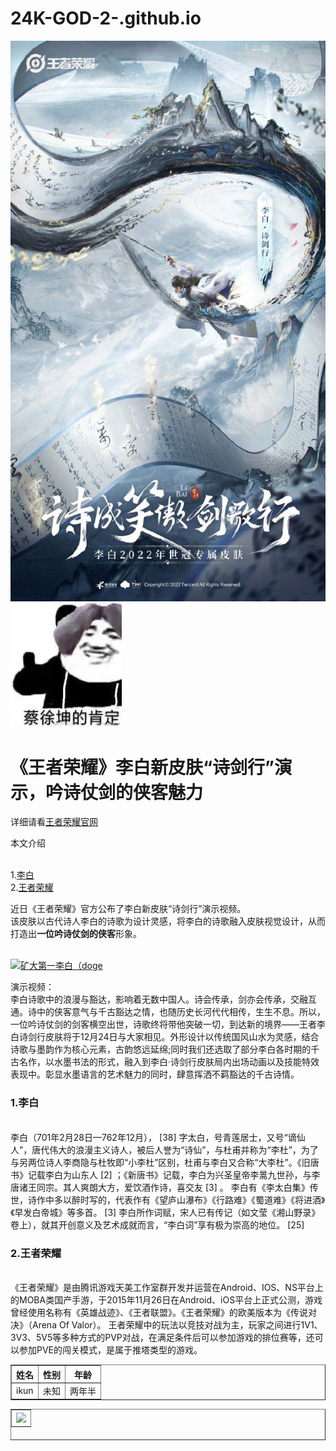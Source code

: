# 24K-GOD-2-.github.io
![1](https://github.com/24K-GOD/24K-GOD.github.io/blob/main/%E5%9B%BE%E5%83%8F%E4%BD%BF%E7%94%A81.jpg)
![2](https://github.com/24K-GOD/24K-GOD.github.io/blob/main/%E6%9D%90%E6%96%991.webp)
<!DOCTYPE html>
<html lang="zh-CN">
<head>
    <meta charset="UTF-8">
    <meta http-equiv="X-UA-Compatible" content="IE=edge">
    <meta name="viewport" content="width=device-width, initial-scale=1.0">
    <title>vscode第一个网页</title>
</head>
<body>
    <h1>《王者荣耀》李白新皮肤“诗剑行”演示，吟诗仗剑的侠客魅力</h1>

<p>详细请看<a href="http://www.qq.com" target="_blank">王者荣耀官网</a></p>
<p>本文介绍</p><br />
1.<a href="#introduction1">李白</a><br />
2.<a href="#introduction2">王者荣耀</a><br />

<p>近日《王者荣耀》官方公布了李白新皮肤“诗剑行”演示视频。<br />该皮肤以古代诗人李白的诗歌为设计灵感，将李白的诗歌融入皮肤视觉设计，从而打造出<strong>一位吟诗仗剑的侠客</strong>形象。
</p><br /><a href="http://www.cumt.edu.cn" target="_blank"><img src="图像使用1.jpg" title="矿大第一李白（doge"/></a><br />
<p>演示视频：<br />李白诗歌中的浪漫与豁达，影响着无数中国人。诗会传承，剑亦会传承，交融互通。诗中的侠客意气与千古豁达之情，也随历史长河代代相传，生生不息。所以，一位吟诗仗剑的剑客横空出世，诗歌终将带他突破一切，到达新的境界——王者李白诗剑行皮肤将于12月24日与大家相见。外形设计以传统国风山水为灵感，结合诗歌与墨韵作为核心元素，古韵悠远延绵;同时我们还选取了部分李白各时期的千古名作，以水墨书法的形式，融入到李白·诗剑行皮肤局内出场动画以及技能特效表现中。彰显水墨语言的艺术魅力的同时，肆意挥洒不羁豁达的千古诗情。
</p>

<p><h3 id="introduction1">1.李白</h3><br />李白（701年2月28日—762年12月）， [38]  字太白，号青莲居士，又号“谪仙人”，唐代伟大的浪漫主义诗人，被后人誉为“诗仙”，与杜甫并称为“李杜”，为了与另两位诗人李商隐与杜牧即“小李杜”区别，杜甫与李白又合称“大李杜”。《旧唐书》记载李白为山东人 [2]  ；《新唐书》记载，李白为兴圣皇帝李暠九世孙，与李唐诸王同宗。其人爽朗大方，爱饮酒作诗，喜交友 [3]  。
李白有《李太白集》传世，诗作中多以醉时写的，代表作有《望庐山瀑布》《行路难》《蜀道难》《将进酒》《早发白帝城》等多首。 [3]  李白所作词赋，宋人已有传记（如文莹《湘山野录》卷上），就其开创意义及艺术成就而言，“李白词”享有极为崇高的地位。 [25] </p>
<p><h3 id="introduction2">2.王者荣耀</h3><br />《王者荣耀》是由腾讯游戏天美工作室群开发并运营在Android、IOS、NS平台上的MOBA类国产手游，于2015年11月26日在Android、iOS平台上正式公测，游戏曾经使用名称有《英雄战迹》、《王者联盟》。《王者荣耀》的欧美版本为《传说对决》（Arena Of Valor）。
    王者荣耀中的玩法以竞技对战为主，玩家之间进行1V1、3V3、5V5等多种方式的PVP对战，在满足条件后可以参加游戏的排位赛等，还可以参加PVE的闯关模式，是属于推塔类型的游戏。</p>

<table align="center" border="1" cellpadding="0" cellspacing="0" >
   <thead><tr><th>姓名</th> <th>性别</th> <th>年龄</th></tr></thead> 
   <tbody><tr><td>ikun</td> <td>未知</td> <td>两年半</td></tr>
   </tbody>
</table>
<table align="center" border="1" cellspacing="0" width="50" height="50">
<tr><th colspan="3"><img src="图片素材/材料1.webp"></th></tr>
</table>
</body>
</html>
